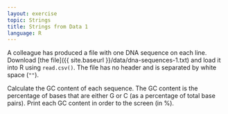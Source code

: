 ```yaml
---
layout: exercise
topic: Strings
title: Strings from Data 1
language: R
---
```


A colleague has produced a file with one DNA sequence on each
line. Download [the file]({{ site.baseurl }}/data/dna-sequences-1.txt)
and load it into R using `read.csv()`. The file has no header and is
separated by white space (`""`).

Calculate the GC content of each sequence. The GC content is the
percentage of bases that are either G or C (as a percentage of total
base pairs).  Print each GC content in order to the screen (in %).
